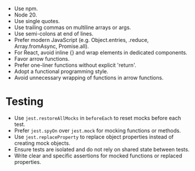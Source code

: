 <!-- - Avoid 3rd party packages. -->
- Use npm.
- Node 20.
- Use single quotes.
- Use trailing commas on multiline arrays or args.
- Use semi-colons at end of lines.
- Prefer modern JavaScript (e.g. Object.entries, .reduce, Array.fromAsync, Promise.all).
- For React, avoid inline {} and wrap elements in dedicated components.
- Favor arrow functions.
- Prefer one-liner functions without explicit 'return'.
- Adopt a functional programming style.
- Avoid unnecessary wrapping of functions in arrow functions.

# Testing
- Use `jest.restoreAllMocks` in `beforeEach` to reset mocks before each test.
- Prefer `jest.spyOn` over `jest.mock` for mocking functions or methods.
- Use `jest.replaceProperty` to replace object properties instead of creating mock objects.
- Ensure tests are isolated and do not rely on shared state between tests.
- Write clear and specific assertions for mocked functions or replaced properties.
